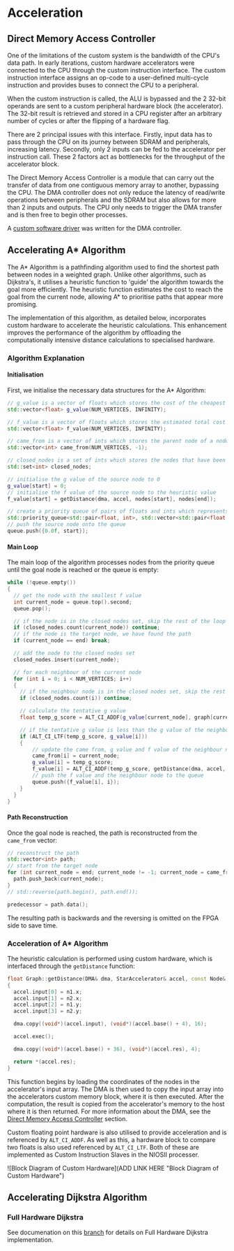 # Acceleration

## Direct Memory Access Controller

One of the limitations of the custom system is the bandwidth of the CPU's data path. In early iterations, custom hardware accelerators were connected to the CPU through the custom instruction interface. The custom instruction interface assigns an op-code to a user-defined multi-cycle instruction and provides buses to connect the CPU to a peripheral.

When the custom instruction is called, the ALU is bypassed and the 2 32-bit operands are sent to a custom peripheral hardware block (the accelerator). The 32-bit result is retrieved and stored in a CPU register after an arbitrary number of cycles or after the flipping of a hardware flag.

There are 2 principal issues with this interface. Firstly, input data has to pass through the CPU on its journey between SDRAM and peripherals, increasing latency. Secondly, only 2 inputs can be fed to the accelerator per instruction call. These 2 factors act as bottlenecks for the throughput of the accelerator block.

The Direct Memory Access Controller is a module that can carry out the transfer of data from one contiguous memory array to another, bypassing the CPU. The DMA controller does not only reduce the latency of read/write operations between peripherals and the SDRAM but also allows for more than 2 inputs and outputs. The CPU only needs to trigger the DMA transfer and is then free to begin other processes.

A [custom software driver](../software/pathfinder/src/DMA/DMA.h) was written for the DMA controller.

## Accelerating A* Algorithm
The A* Algorithm is a pathfinding algorithm used to find the shortest path between nodes in a weighted graph. Unlike other algorithms, such as Dijkstra's, it utilises a heuristic function to 'guide' the algorithm towards the goal more efficiently. The heuristic function estimates the cost to reach the goal from the current node, allowing A* to prioritise paths that appear more promising.

The implementation of this algorithm, as detailed below, incorporates custom hardware to accelerate the heuristic calculations. This enhancement improves the performance of the algorithm by offloading the computationally intensive distance calculations to specialised hardware.

### Algorithm Explanation 
#### Initialisation 
First, we initialise the necessary data structures for the A* Algorithm:

```cpp
// g_value is a vector of floats which stores the cost of the cheapest path to a node
std::vector<float> g_value(NUM_VERTICES, INFINITY);

// f_value is a vector of floats which stores the estimated total cost from the start node to the goal node
std::vector<float> f_value(NUM_VERTICES, INFINITY);

// came_from is a vector of ints which stores the parent node of a node
std::vector<int> came_from(NUM_VERTICES, -1);

// closed_nodes is a set of ints which stores the nodes that have been visited
std::set<int> closed_nodes;

// initialise the g value of the source node to 0
g_value[start] = 0;
// initialise the f value of the source node to the heuristic value
f_value[start] = getDistance(dma, accel, nodes[start], nodes[end]);

// create a priority queue of pairs of floats and ints which represents the f value and the node
std::priority_queue<std::pair<float, int>, std::vector<std::pair<float, int>>, std::greater<std::pair<float, int>>> queue;
// push the source node onto the queue
queue.push({0.0f, start});
```
#### Main Loop 
The main loop of the algorithm processes nodes from the priority queue until the goal node is reached or the queue is empty:
```cpp
while (!queue.empty())
{
  // get the node with the smallest f value
  int current_node = queue.top().second;
  queue.pop();

  // if the node is in the closed nodes set, skip the rest of the loop
  if (closed_nodes.count(current_node)) continue;
  // if the node is the target node, we have found the path
  if (current_node == end) break;

  // add the node to the closed nodes set
  closed_nodes.insert(current_node);

  // for each neighbour of the current node
  for (int i = 0; i < NUM_VERTICES; i++)
  {
    // if the neighbour node is in the closed nodes set, skip the rest of the loop
    if (closed_nodes.count(i)) continue;

    // calculate the tentative g value
    float temp_g_score = ALT_CI_ADDF(g_value[current_node], graph[current_node][i]);

    // if the tentative g value is less than the g value of the neighbour node
    if (ALT_CI_LTF(temp_g_score, g_value[i]))
    {
        // update the came from, g value and f value of the neighbour node
        came_from[i] = current_node;
        g_value[i] = temp_g_score;
        f_value[i] = ALT_CI_ADDF(temp_g_score, getDistance(dma, accel, nodes[i], nodes[end]));
        // push the f value and the neighbour node to the queue
        queue.push({f_value[i], i});
    }
  }
}
```
#### Path Reconstruction 
Once the goal node is reached, the path is reconstructed from the `came_from` vector:
```cpp
// reconstruct the path
std::vector<int> path;
// start from the target node
for (int current_node = end; current_node != -1; current_node = came_from[current_node]) {
  path.push_back(current_node);
}
// std::reverse(path.begin(), path.end());

predecessor = path.data();
```
The resulting path is backwards and the reversing is omitted on the FPGA side to save time.

### Acceleration of A* Algorithm  
The heuristic calculation is performed using custom hardware, which is interfaced through the `getDistance` function:
```cpp
float Graph::getDistance(DMA& dma, StarAccelerator& accel, const Node& n1, const Node& n2)
{
  accel.input[0] = n1.x;
  accel.input[1] = n2.x;
  accel.input[2] = n1.y;
  accel.input[3] = n2.y;

  dma.copy((void*)(accel.input), (void*)(accel.base() + 4), 16);

  accel.exec();

  dma.copy((void*)(accel.base() + 36), (void*)(accel.res), 4);

  return *(accel.res);
}
```
This function begins by loading the coordinates of the nodes in the accelerator's input array. The DMA is then used to copy the input array into the accelerators custom memory block, where it is then executed. After the computation, the result is copied from the accelerator's memory to the host where it is then returned. For more information about the DMA, see the [Direct Memory Access Controller](#direct-memory-access-controller) section.

Custom floating point hardware is also utilised to provide acceleration and is referenced by `ALT_CI_ADDF`. As well as this, a hardware block to compare two floats is also used referenced by `ALT_CI_LTF`. Both of these are implemented as Custom Instruction Slaves in the NIOSII processer. 

![Block Diagram of Custom Hardware](ADD LINK HERE "Block Diagram of Custom Hardware")

## Accelerating Dijkstra Algorithm

### Full Hardware Dijkstra
See documenation on this [branch](https://github.com/Diegovano/pathfinder/tree/h-dijkstra-mem_debug) for details on Full Hardware Dijkstra implementation. 

